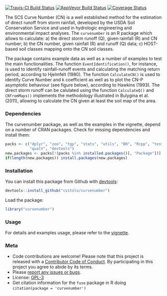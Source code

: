 
<!-- Edit the README.Rmd only!!! The README.md is generated automatically from README.Rmd. -->
[![Travis-CI Build Status](https://travis-ci.org/cvitolo/r_CurveNumber.svg?branch=master)](https://travis-ci.org/cvitolo/r_CurveNumber) [![AppVeyor Build Status](https://ci.appveyor.com/api/projects/status/github/cvitolo/r_CurveNumber?branch=master&svg=true)](https://ci.appveyor.com/project/cvitolo/r_CurveNumber) [![Coverage Status](https://img.shields.io/codecov/c/github/cvitolo/r_CurveNumber/master.svg)](https://codecov.io/github/cvitolo/r_CurveNumber?branch=master)

The SCS Curve Number (CN) is a well established method for the estimation of direct runoff from storm rainfall, developed by the USDA Soil Conservation Service and used in hydrologic engineering and environmental impact analyses. The `curvenumber` is an R package which allows to calculate: a) the direct storm runoff (Q), given rainfall (R) and CN number; b) the CN number, given rainfall (R) and runoff (Q) data; c) HOST-based soil classes mapping onto the CN soil classes.

The package contains example data as well as a number of examples to test the main functionalities. The function `EventIdentification()`, for instance, is used to identify rainfall-runoff events and calculating the matching return period, according to Hjelmfelt (1980). The function `CalculateCN()` is used to identify Curve Number and k coefficient as well as to plot the CN-P asymptotic behaviour (see figure below), according to Hawkins (1993). The direct storm runoff can be calulated using the function `CalculateQ()` and `CNfromMaps()` implements the methodology illustrated in Bulygina et al. (2011), allowing to calculate the CN given at least the soil map of the area.

### Dependencies

The curvenumber package, as well as the examples in the vignette, depend on a number of CRAN packages. Check for missing dependencies and install them:

``` r
packs <- c("dplyr", "zoo", "tgp", "stats", "utils", "BH", "Rcpp", "testthat",
           "qualV", "devtools")
new.packages <- packs[!(packs %in% installed.packages()[, "Package"])]
if(length(new.packages)) install.packages(new.packages)
```

### Installation

You can install this package from Github with [devtools](https://github.com/hadley/devtools):

``` r
devtools::install_github("cvitolo/curvenumber")
```

Load the package:

``` r
library("curvenumber")
```

### Usage

For details and examples usage, please refer to the [vignette](vignettes/curvenumber_vignette.Rmd).

### Meta

-   Code contributions are welcome! Please note that this project is released with a [Contributor Code of Conduct](CONDUCT.md). By participating in this project you agree to abide by its terms.
-   Please [report any issues or bugs](https://github.com/cvitolo/fuse/issues).
-   License: [GPL-3](https://opensource.org/licenses/GPL-3.0)
-   Get citation information for the `fuse` package in R doing `citation(package = 'curvenumber')`
